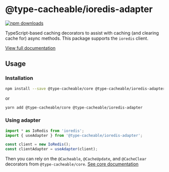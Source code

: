 # @type-cacheable/ioredis-adapter

[![npm downloads](https://img.shields.io/npm/dm/@type-cacheable/ioredis-adapter)](https://www.npmjs.com/package/@type-cacheable/ioredis-adapter)

TypeScript-based caching decorators to assist with caching (and clearing cache for) async methods. This package supports the `ioredis` client.

[View full documentation](https://github.com/joshuaslate/type-cacheable)

## Usage

### Installation

```bash
npm install --save @type-cacheable/core @type-cacheable/ioredis-adapter
```

or

```bash
yarn add @type-cacheable/core @type-cacheable/ioredis-adapter
```

### Using adapter

```ts
import * as IoRedis from 'ioredis';
import { useAdapter } from '@type-cacheable/ioredis-adapter';

const client = new IoRedis();
const clientAdapter = useAdapter(client);
```

Then you can rely on the `@Cacheable`, `@CacheUpdate`, and `@CacheClear` decorators from `@type-cacheable/core`. [See core documentation](https://github.com/joshuaslate/type-cacheable/tree/main/packages/core)
